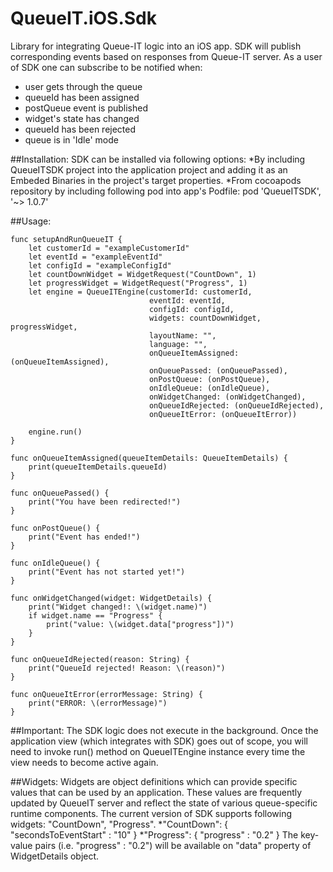 # QueueIT.iOS.Sdk
Library for integrating Queue-IT logic into an iOS app. SDK will publish corresponding events based on responses 
from Queue-IT server. As a user of SDK one can subscribe to be notified when:
 * user gets through the queue
 * queueId has been assigned
 * postQueue event is published
 * widget's state has changed
 * queueId has been rejected
 * queue is in 'Idle' mode


##Installation:
    SDK can be installed via following options:
    *By including QueueITSDK project into the application project and adding it as an Embeded Binaries in the project's target properties.
    *From cocoapods repository by including following pod into app's Podfile:
        pod 'QueueITSDK', '~> 1.0.7'


##Usage:
    
    func setupAndRunQueueIT {
        let customerId = "exampleCustomerId"
        let eventId = "exampleEventId"
        let configId = "exampleConfigId"
        let countDownWidget = WidgetRequest("CountDown", 1)
        let progressWidget = WidgetRequest("Progress", 1)
        let engine = QueueITEngine(customerId: customerId,
                                   eventId: eventId,
                                   configId: configId,
                                   widgets: countDownWidget, progressWidget,
                                   layoutName: "",
                                   language: "",
                                   onQueueItemAssigned: (onQueueItemAssigned),
                                   onQueuePassed: (onQueuePassed),
                                   onPostQueue: (onPostQueue),
                                   onIdleQueue: (onIdleQueue),
                                   onWidgetChanged: (onWidgetChanged),
                                   onQueueIdRejected: (onQueueIdRejected),
                                   onQueueItError: (onQueueItError))
        
        engine.run()
    }
    
    func onQueueItemAssigned(queueItemDetails: QueueItemDetails) {
        print(queueItemDetails.queueId)
    }
    
    func onQueuePassed() {
        print("You have been redirected!")
    }
    
    func onPostQueue() {
        print("Event has ended!")
    }
    
    func onIdleQueue() {
        print("Event has not started yet!")
    }
    
    func onWidgetChanged(widget: WidgetDetails) {
        print("Widget changed!: \(widget.name)")
        if widget.name == "Progress" {
            print("value: \(widget.data["progress"])")
        }
    }
    
    func onQueueIdRejected(reason: String) {
        print("QueueId rejected! Reason: \(reason)")
    }
    
    func onQueueItError(errorMessage: String) {
        print("ERROR: \(errorMessage)")
    }
    
    
##Important:
    The SDK logic does not execute in the background. Once the application view  (which integrates with SDK)
    goes out of scope, you will need to invoke run() method on QueueITEngine instance every time the view 
    needs to become active again.

##Widgets:
    Widgets are object definitions which can provide specific values that can be used by an application. 
    These values are frequently updated by QueueIT server and reflect the state of various queue-specific 
    runtime components. The current version of SDK supports following widgets: "CountDown", "Progress".
    *"CountDown": { "secondsToEventStart" : "10" } 
    *"Progress": { "progress" : "0.2" } 
    The key-value pairs (i.e. "progress" : "0.2") will be available on "data" property of WidgetDetails object.



